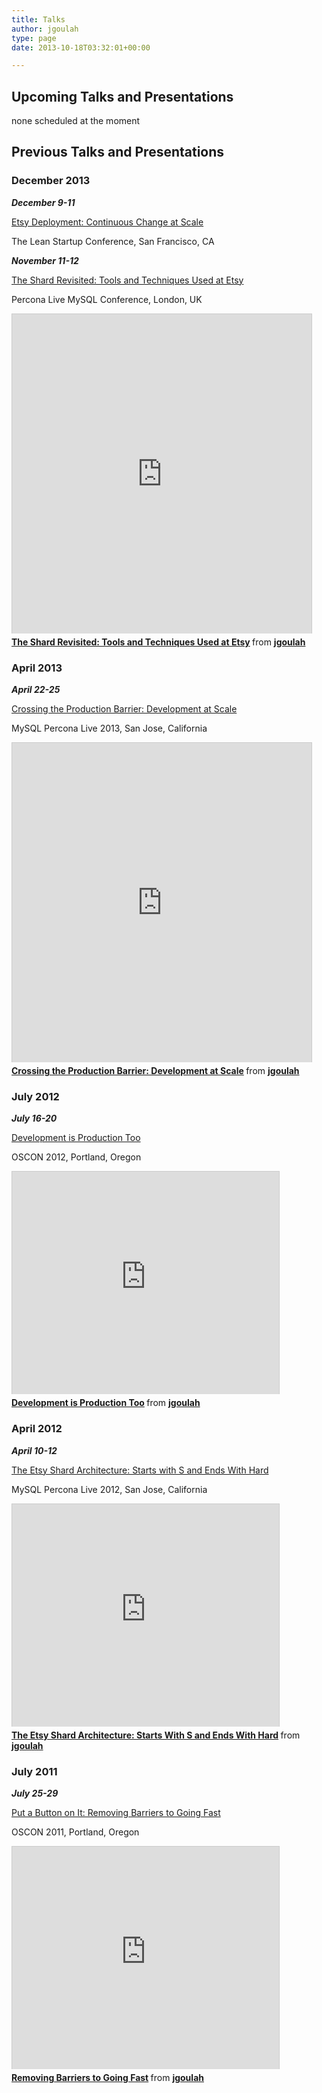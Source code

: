 ```yaml
---
title: Talks
author: jgoulah
type: page
date: 2013-10-18T03:32:01+00:00

---
```

## Upcoming Talks and Presentations

none scheduled at the moment

## Previous Talks and Presentations

### December 2013

_**December 9-11**_
  
[Etsy Deployment: Continuous Change at Scale][1]
  
The Lean Startup Conference, San Francisco, CA

_**November 11-12**_
  
[The Shard Revisited: Tools and Techniques Used at Etsy][2]
  
Percona Live MySQL Conference, London, UK

 <iframe src="http://www.slideshare.net/slideshow/embed_code/28319889" width="479" height="511" frameborder="0" marginwidth="0" marginheight="0" scrolling="no" style="border:1px solid #CCC;border-width:1px 1px 0;margin-bottom:5px" allowfullscreen></iframe> 

<div style="margin-bottom:5px">
  <strong> <a href="https://www.slideshare.net/jgoulah/the-shard-revisited-tools-and-techniques-used-at-etsy" title="The Shard Revisited: Tools and Techniques Used at Etsy" target="_blank">The Shard Revisited: Tools and Techniques Used at Etsy</a> </strong> from <strong><a href="http://www.slideshare.net/jgoulah" target="_blank">jgoulah</a></strong>
</div>

### April 2013

_**April 22-25**_
  
[Crossing the Production Barrier: Development at Scale][3]
  
MySQL Percona Live 2013, San Jose, California

 <iframe src="http://www.slideshare.net/slideshow/embed_code/19814108" width="479" height="511" frameborder="0" marginwidth="0" marginheight="0" scrolling="no" style="border:1px solid #CCC;border-width:1px 1px 0;margin-bottom:5px" allowfullscreen></iframe> 

<div style="margin-bottom:5px">
  <strong> <a href="https://www.slideshare.net/jgoulah/crossing-the-production-barrier-development-at-scale" title="Crossing the Production Barrier: Development at Scale" target="_blank">Crossing the Production Barrier: Development at Scale</a> </strong> from <strong><a href="http://www.slideshare.net/jgoulah" target="_blank">jgoulah</a></strong>
</div>

### July 2012

_**July 16-20**_
  
[Development is Production Too][4]
  
OSCON 2012, Portland, Oregon

 <iframe src="http://www.slideshare.net/slideshow/embed_code/13708412" width="427" height="356" frameborder="0" marginwidth="0" marginheight="0" scrolling="no" style="border:1px solid #CCC;border-width:1px 1px 0;margin-bottom:5px" allowfullscreen></iframe> 

<div style="margin-bottom:5px">
  <strong> <a href="https://www.slideshare.net/jgoulah/development-is-production-too" title="Development is Production Too" target="_blank">Development is Production Too</a> </strong> from <strong><a href="http://www.slideshare.net/jgoulah" target="_blank">jgoulah</a></strong>
</div>

### April 2012

_**April 10-12**_
  
[The Etsy Shard Architecture: Starts with S and Ends With Hard][5]
  
MySQL Percona Live 2012, San Jose, California

 <iframe src="http://www.slideshare.net/slideshow/embed_code/12506796" width="427" height="356" frameborder="0" marginwidth="0" marginheight="0" scrolling="no" style="border:1px solid #CCC;border-width:1px 1px 0;margin-bottom:5px" allowfullscreen></iframe> 

<div style="margin-bottom:5px">
  <strong> <a href="https://www.slideshare.net/jgoulah/the-etsy-shard-architecture-starts-with-s-and-ends-with-hard" title="The Etsy Shard Architecture: Starts With S and Ends With Hard" target="_blank">The Etsy Shard Architecture: Starts With S and Ends With Hard</a> </strong> from <strong><a href="http://www.slideshare.net/jgoulah" target="_blank">jgoulah</a></strong>
</div>

### July 2011

_**July 25-29**_
  
[Put a Button on It: Removing Barriers to Going Fast][6]
  
OSCON 2011, Portland, Oregon

 <iframe src="http://www.slideshare.net/slideshow/embed_code/11922183" width="427" height="356" frameborder="0" marginwidth="0" marginheight="0" scrolling="no" style="border:1px solid #CCC;border-width:1px 1px 0;margin-bottom:5px" allowfullscreen></iframe> 

<div style="margin-bottom:5px">
  <strong> <a href="https://www.slideshare.net/jgoulah/removing-barriers-11922183" title="Removing Barriers to Going Fast" target="_blank">Removing Barriers to Going Fast</a> </strong> from <strong><a href="http://www.slideshare.net/jgoulah" target="_blank">jgoulah</a></strong>
</div>

 [1]: http://leanstartup.co/
 [2]: https://www.percona.com/live/london-2013/sessions/shard-revisited-tools-and-techniques-used-etsy
 [3]: https://www.percona.com/live/mysql-conference-2013/sessions/crossing-production-barrier-development-scale
 [4]: http://www.oscon.com/oscon2012/public/schedule/detail/24141
 [5]: http://www.percona.com/live/mysql-conference-2012/sessions/etsy-shard-architecture-starts-s-and-ends-hard
 [6]: http://www.oscon.com/oscon2011/public/schedule/detail/19623